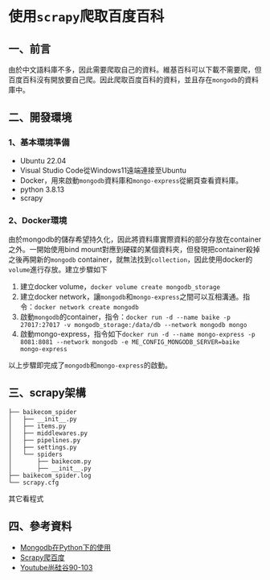 # 使用`scrapy`爬取百度百科
## 一、前言
由於中文語料庫不多，因此需要爬取自己的資料。維基百科可以下載不需要爬，但百度百科沒有開放要自己爬。因此爬取百度百科的資料，並且存在`mongodb`的資料庫中。

## 二、開發環境
### 1、基本環境準備
* Ubuntu 22.04
* Visual Studio Code從Windows11遠端連接至Ubuntu
* Docker，用來啟動`mongodb`資料庫和`mongo-express`從網頁查看資料庫。
* python 3.8.13
* scrapy

### 2、Docker環境
由於mongodb的儲存希望持久化，因此將資料庫實際資料的部分存放在container之外。一開始使用bind mount對應到硬碟的某個資料夾，但發現把container殺掉之後再開新的`mongodb` container，就無法找到`collection`，因此使用docker的`volume`進行存放。建立步驟如下

1. 建立docker volume，`docker volume create mongodb_storage`
2. 建立docker network，讓`mongodb`和`mongo-express`之間可以互相溝通。指令：`docker network create mongodb`
3. 啟動`mongodb`的container，指令：`docker run -d --name baike -p 27017:27017 -v mongodb_storage:/data/db --network mongodb mongo`
4. 啟動mongo-express，指令如下`docker run -d --name mongo-express -p 8081:8081 --network mongodb -e ME_CONFIG_MONGODB_SERVER=baike mongo-express`

以上步驟即完成了`mongodb`和`mongo-express`的啟動。

## 三、scrapy架構
```
├── baikecom_spider
│   ├── __init__.py
│   ├── items.py
│   ├── middlewares.py
│   ├── pipelines.py
│   ├── settings.py
│   └── spiders
│       ├── baikecom.py
│       ├── __init__.py
├── baikecom_spider.log
└── scrapy.cfg
```
其它看程式

## 四、參考資料
* [Mongodb在Python下的使用](https://www.1ju.org/mongodb/mongodb-python)
* [Scrapy爬百度](https://github.com/vinsssss/EnhanceBaike)
* [Youtube尚硅谷90-103](https://www.youtube.com/watch?v=wRllz8DWXUI)

